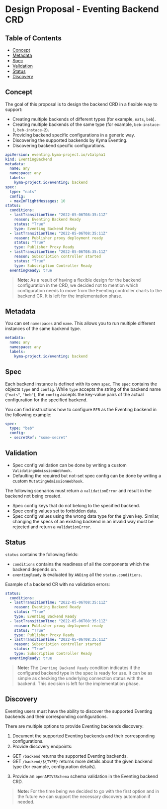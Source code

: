 # Design Proposal - Eventing Backend CRD

## Table of Contents

- [Concept](#concept)
- [Metadata](#metadata)
- [Spec](#spec)
- [Validation](#validation)
- [Status](#status)
- [Discovery](#discovery)

## Concept

The goal of this proposal is to design the backend CRD in a flexible way to support:

- Creating multiple backends of different types (for example, `nats`, `beb`).
- Creating multiple backends of the same type (for example, `beb-instace-1`, `beb-instace-2`).
- Providing backend specific configurations in a generic way.
- Discovering the supported backends by Kyma Eventing.
- Discovering backend specific configurations.

```yaml
apiVersion: eventing.kyma-project.io/v1alpha1
kind: EventingBackend
metadata:
  name: any
  namespace: any
  labels:
    kyma-project.io/eventing: backend
spec:
  type: "nats"
  config:
  - maxInFlightMessages: 10
status:
  conditions:
  - lastTransitionTime: "2022-05-06T08:35:11Z"
    reason: Eventing Backend Ready
    status: "True"
    type: Eventing Backend Ready
  - lastTransitionTime: "2022-05-06T08:35:11Z"
    reason: Publisher proxy deployment ready
    status: "True"
    type: Publisher Proxy Ready
  - lastTransitionTime: "2022-05-06T08:35:11Z"
    reason: Subscription controller started
    status: "True"
    type: Subscription Controller Ready
  eventingReady: true
```

> **Note:** As a result of having a flexible design for the backend configuration in the CRD, we decided not to mention which configuration needs to move from the Eventing controller charts to the backend CR. It is left for the implementation phase.

## Metadata

You can set `namespaces` and `name`. This allows you to run multiple different instances of the same backend type.

```yaml
metadata:
  name: any
  namespace: any
  labels:
    kyma-project.io/eventing: backend
```

## Spec

Each backend instance is defined with its own `spec`. The `spec` contains the objects `type` and `config`. While `type` accepts the string of the backend name (`"nats"`, `"beb"`), the `config` accepts the key-value pairs of the actual configuration for the specified backend.

You can find instructions how to configure `BEB` as the Eventing backend in the following example:

```yaml
spec:
  type: "beb"
  config:
  - secretRef: "some-secret"
```

## Validation

- Spec config validation can be done by writing a custom `ValidatingAdmissionWebhook`.
- Defaulting the required but not-set spec config can be done by writing a custom `MutatingAdmissionWebhook`.

The following scenarios must return a `validationError` and result in the backend not being created.
- Spec config keys that do not belong to the specified backend.
- Spec config values set to forbidden data.
- Spec config values using the wrong data type for the given key.
  Similar, changing the specs of an existing backend in an invalid way must be rejected and return a `validationError`.

## Status

`status` contains the following fields:
- `conditions` contains the readiness of all the components which the backend depends on.
- `eventingReady` is evaluated by `ANDing` all the `status.conditions`.

Example of a backend CR with no validation errors:

```yaml
status:
  conditions:
  - lastTransitionTime: "2022-05-06T08:35:11Z"
    reason: Eventing Backend Ready
    status: "True"
    type: Eventing Backend Ready
  - lastTransitionTime: "2022-05-06T08:35:11Z"
    reason: Publisher proxy deployment ready
    status: "True"
    type: Publisher Proxy Ready
  - lastTransitionTime: "2022-05-06T08:35:11Z"
    reason: Subscription controller started
    status: "True"
    type: Subscription Controller Ready
  eventingReady: true
```

> **Note:** The `Eventing Backend Ready` condition indicates if the configured backend type in the spec is ready for use. It can be as simple as checking the underlying connection status with the backend. This decision is left for the implementation phase.

## Discovery

Eventing users must have the ability to discover the supported Eventing backends and their corresponding configurations.

There are multiple options to provide Eventing backends discovery:

1. Document the supported Eventing backends and their corresponding configurations.
2. Provide discovery endpoints:
  - GET `/backend` returns the supported Eventing backends.
  - GET `/backend/${TYPE}` returns more details about the given backend type (for example, configuration details).
3. Provide an `openAPIV3Schema` schema validation in the Eventing backend CRD.

> **Note:** For the time being we decided to go with the first option and in the future we can support the necessary discovery automation if needed.
